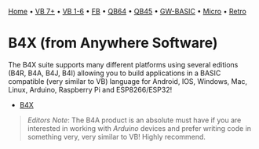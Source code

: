 [Home](https://gotbasic.com) • [VB 7+](vb.md) • [VB 1-6](vb6.md) • [FB](freebasic.md) • [QB64](qb64.md) • [QB45](qb.md) • [GW-BASIC](gw-basic.md) • [Micro](micro.md) • [Retro](retro.md)

# B4X (from Anywhere Software)

The B4X suite supports many different platforms using several editions (B4R, B4A, B4J, B4I) allowing you to build applications in a BASIC compatible (very similar to VB) language for Android, IOS, Windows, Mac, Linux, Arduino, Raspberry Pi and ESP8266/ESP32!

- [B4X](https://www.b4x.com/)

> *Editors Note*: The B4A product is an absolute must have if you are interested in working with *Arduino* devices and prefer writing code in something very, very similar to VB! Highly recommend.
